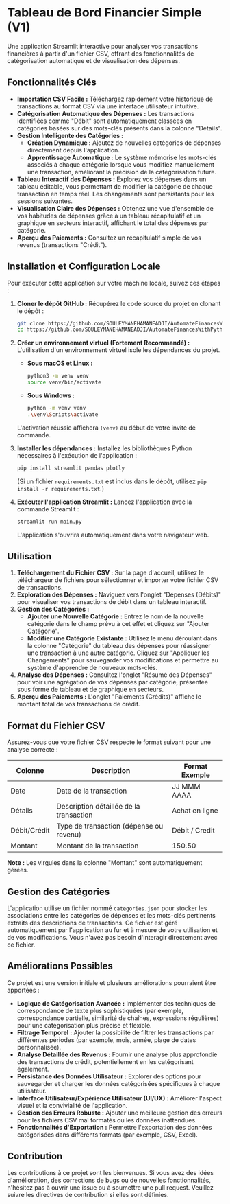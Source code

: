 # Tableau de Bord Financier Simple (V1)

Une application Streamlit interactive pour analyser vos transactions financières à partir d'un fichier CSV, offrant des fonctionnalités de catégorisation automatique et de visualisation des dépenses.

## Fonctionnalités Clés

- **Importation CSV Facile :** Téléchargez rapidement votre historique de transactions au format CSV via une interface utilisateur intuitive.
- **Catégorisation Automatique des Dépenses :** Les transactions identifiées comme "Débit" sont automatiquement classées en catégories basées sur des mots-clés présents dans la colonne "Détails".
- **Gestion Intelligente des Catégories :**
    - **Création Dynamique :** Ajoutez de nouvelles catégories de dépenses directement depuis l'application.
    - **Apprentissage Automatique :** Le système mémorise les mots-clés associés à chaque catégorie lorsque vous modifiez manuellement une transaction, améliorant la précision de la catégorisation future.
- **Tableau Interactif des Dépenses :** Explorez vos dépenses dans un tableau éditable, vous permettant de modifier la catégorie de chaque transaction en temps réel. Les changements sont persistants pour les sessions suivantes.
- **Visualisation Claire des Dépenses :** Obtenez une vue d'ensemble de vos habitudes de dépenses grâce à un tableau récapitulatif et un graphique en secteurs interactif, affichant le total des dépenses par catégorie.
- **Aperçu des Paiements :** Consultez un récapitulatif simple de vos revenus (transactions "Crédit").

## Installation et Configuration Locale

Pour exécuter cette application sur votre machine locale, suivez ces étapes :

1. **Cloner le dépôt GitHub :**
   Récupérez le code source du projet en clonant le dépôt :
   ```bash
   git clone https://github.com/SOULEYMANEHAMANEADJI/AutomateFinancesWithPython01.git
   cd https://github.com/SOULEYMANEHAMANEADJI/AutomateFinancesWithPython01.git
2.  **Créer un environnement virtuel (Fortement Recommandé) :**
    L'utilisation d'un environnement virtuel isole les dépendances du projet.

      - **Sous macOS et Linux :**

        ```bash
        python3 -m venv venv
        source venv/bin/activate
        ```

      - **Sous Windows :**

        ```bash
        python -m venv venv
        .\venv\Scripts\activate
        ```

    L'activation réussie affichera `(venv)` au début de votre invite de commande.

3.  **Installer les dépendances :**
    Installez les bibliothèques Python nécessaires à l'exécution de l'application :

    ```bash
    pip install streamlit pandas plotly
    ```

    (Si un fichier `requirements.txt` est inclus dans le dépôt, utilisez `pip install -r requirements.txt`.)

4.  **Exécuter l'application Streamlit :**
    Lancez l'application avec la commande Streamlit :

    ```bash
    streamlit run main.py
    ```
    L'application s'ouvrira automatiquement dans votre navigateur web.

## Utilisation

1.  **Téléchargement du Fichier CSV :** Sur la page d'accueil, utilisez le téléchargeur de fichiers pour sélectionner et importer votre fichier CSV de transactions.
2.  **Exploration des Dépenses :** Naviguez vers l'onglet "Dépenses (Débits)" pour visualiser vos transactions de débit dans un tableau interactif.
3.  **Gestion des Catégories :**
      - **Ajouter une Nouvelle Catégorie :** Entrez le nom de la nouvelle catégorie dans le champ prévu à cet effet et cliquez sur "Ajouter Catégorie".
      - **Modifier une Catégorie Existante :** Utilisez le menu déroulant dans la colonne "Catégorie" du tableau des dépenses pour réassigner une transaction à une autre catégorie. Cliquez sur "Appliquer les Changements" pour sauvegarder vos modifications et permettre au système d'apprendre de nouveaux mots-clés.
4.  **Analyse des Dépenses :** Consultez l'onglet "Résumé des Dépenses" pour voir une agrégation de vos dépenses par catégorie, présentée sous forme de tableau et de graphique en secteurs.
5.  **Aperçu des Paiements :** L'onglet "Paiements (Crédits)" affiche le montant total de vos transactions de crédit.

## Format du Fichier CSV

Assurez-vous que votre fichier CSV respecte le format suivant pour une analyse correcte :

| Colonne       | Description                                          | Format Exemple |
|---------------|------------------------------------------------------|----------------|
| Date          | Date de la transaction                               | JJ MMM AAAA    |
| Détails       | Description détaillée de la transaction              | Achat en ligne  |
| Débit/Crédit  | Type de transaction (dépense ou revenu)              | Débit / Credit |
| Montant       | Montant de la transaction                             | 150.50         |

**Note :** Les virgules dans la colonne "Montant" sont automatiquement gérées.

## Gestion des Catégories

L'application utilise un fichier nommé `categories.json` pour stocker les associations entre les catégories de dépenses et les mots-clés pertinents extraits des descriptions de transactions. Ce fichier est géré automatiquement par l'application au fur et à mesure de votre utilisation et de vos modifications. Vous n'avez pas besoin d'interagir directement avec ce fichier.

## Améliorations Possibles

Ce projet est une version initiale et plusieurs améliorations pourraient être apportées :

  - **Logique de Catégorisation Avancée :** Implémenter des techniques de correspondance de texte plus sophistiquées (par exemple, correspondance partielle, similarité de chaînes, expressions régulières) pour une catégorisation plus précise et flexible.
  - **Filtrage Temporel :** Ajouter la possibilité de filtrer les transactions par différentes périodes (par exemple, mois, année, plage de dates personnalisée).
  - **Analyse Détaillée des Revenus :** Fournir une analyse plus approfondie des transactions de crédit, potentiellement en les catégorisant également.
  - **Persistance des Données Utilisateur :** Explorer des options pour sauvegarder et charger les données catégorisées spécifiques à chaque utilisateur.
  - **Interface Utilisateur/Expérience Utilisateur (UI/UX) :** Améliorer l'aspect visuel et la convivialité de l'application.
  - **Gestion des Erreurs Robuste :** Ajouter une meilleure gestion des erreurs pour les fichiers CSV mal formatés ou les données inattendues.
  - **Fonctionnalités d'Exportation :** Permettre l'exportation des données catégorisées dans différents formats (par exemple, CSV, Excel).

## Contribution

Les contributions à ce projet sont les bienvenues. Si vous avez des idées d'amélioration, des corrections de bugs ou de nouvelles fonctionnalités, n'hésitez pas à ouvrir une issue ou à soumettre une pull request. Veuillez suivre les directives de contribution si elles sont définies.
